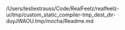 /Users/lesliestrauss/Code/RealFeelz/realfeelz-ui/tmp/custom_static_compiler-tmp_dest_dir-duyJWAOU.tmp/mocha/Readme.md